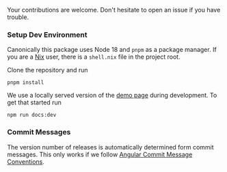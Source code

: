 Your contributions are welcome. 
Don't hesitate to open an issue if you have trouble.

### Setup Dev Environment

Canonically this package uses Node 18 and `pnpm` as a package manager.
If you are a [Nix](https://nixos.org/) user, there is a `shell.nix` file in the project root.

Clone the repository and run

```
pnpm install
```

We use a locally served version of the [demo page](https://vue-qrcode-reader.netlify.app/) during development. 
To get that started run

```
npm run docs:dev
```

### Commit Messages

The version number of releases is automatically determined form commit messages. 
This only works if we follow [Angular Commit Message Conventions](https://github.com/semantic-release/semantic-release#commit-message-format).
